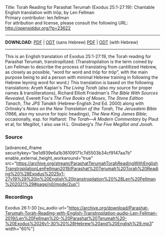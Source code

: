 <html>
<head></head>
<body>
Title: Torah Reading for Parashat Terumah (Exodus 25:1-27:19): Chantable English translation with trōp, by Len Fellman<br />
Primary contributor: len.fellman<br />
For attribution and license, please consult the following URL: <a href="http://opensiddur.org/?p=23622">http://opensiddur.org/?p=23622</a>
<p />
<hr />

<style type="text/css" media="all">.printfriendly {display: none!important;}</style>

<strong>DOWNLOAD:</strong> 
<a href="https://archive.org/download/ParashatTerumahTorahReadingWithEnglishTranstropilationLenFellman2019/Parashat%20Terumah%20Torah%20Reading%20%28Exodus%2025v1-27v19%29%20in%20English%20transtropilation%20%28Len%20Fellman%202021%29%20-%20english%20only.pdf">PDF</a> | <a href="https://archive.org/download/ParashatTerumahTorahReadingWithEnglishTranstropilationLenFellman2019/Parashat%20Terumah%20Torah%20Reading%20%28Exodus%2025v1-27v19%29%20in%20English%20transtropilation%20%28Len%20Fellman%202021%29%20-%20english%20only.odt">ODT</a> (sans Hebrew)
<a href="https://archive.org/download/ParashatTerumahTorahReadingWithEnglishTranstropilationLenFellman2019/Parashat%20Terumah%20Torah%20Reading%20%28Exodus%2025v1-27v19%29%20in%20English%20transtropilation%20%28Len%20Fellman%202021%29.pdf">PDF</a> | <a href="https://archive.org/download/ParashatTerumahTorahReadingWithEnglishTranstropilationLenFellman2019/Parashat%20Terumah%20Torah%20Reading%20%28Exodus%2025v1-27v19%29%20in%20English%20transtropilation%20%28Len%20Fellman%202021%29.odt">ODT</a> (with Hebrew)

<hr />

This is an English translation of Exodus 25:1-27:19, the Torah reading for Parashat Terumah, transtropilized. (Transtropilation is the term coined by Len Fellman to describe the process of translating from cantillized Hebrew, as closely as possible, “word for word and <em>trōp</em> for <em>trōp</em>”, with the main purpose being to aid a person with minimal Hebrew training in following the Hebrew leyning word for word.) This translation is based on the following translations: Aryeh Kaplan's <em>The Living Torah</em> (also my source for proper names & transliterations), Richard Elliott Friedman's <em>The Bible With Sources Revealed</em>, Everett Fox's <em>The Five Books of Moses</em>, <em>The Stone Edition Tanach</em>, <em>The JPS Tanakh</em> (Hebrew-English 2nd Ed. 2000) along with Orlinsky's <em>Notes on the New Translation of the Torah</em>, <em>The Jerusalem Bible</em> (1966, also my source for topic headings), <em>The New King James Bible</em>; occasionally, esp. for Haftarot: <em>The Torah—A Modern Commentary</em> by Plaut et al; for Megillot, I also use H.L. Ginsberg's <em>The Five Megillot and Jonah</em>.

<h3>Source</h3>

[advanced_iframe securitykey="be1d939e6a1b36109171c7d5503b34cf9147aa7b" enable_external_height_workaround="true" src="https://archive.org/stream/ParashatTerumahTorahReadingWithEnglishTranstropilationLenFellman2019/Parashat%20Terumah%20Torah%20Reading%20%28Exodus%2025v1-27v19%29%20in%20English%20transtropilation%20%28Len%20Fellman%202021%29#page/n0/mode/2up"]

<h3>Recordings</h3>

Exodus 26:1-30 [su_audio url="https://archive.org/download/Parashat-Terumah-Torah-Reading-with-English-Transtropilation-audio-Len-Fellman-2019/Len%20Fellman%20-%20Parashat%20Terumah%20-%20Exodus%2026v1-30%20%28Hebrew%20and%20English%29.mp3" width="60%"]

&nbsp;
</body>
</html>